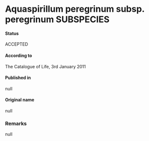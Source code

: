 # Aquaspirillum peregrinum subsp. peregrinum SUBSPECIES

#### Status
ACCEPTED

#### According to
The Catalogue of Life, 3rd January 2011

#### Published in
null

#### Original name
null

### Remarks
null